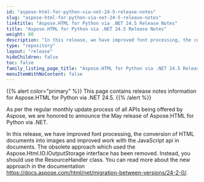 ```yaml
---
id: "aspose-html-for-python-via-net-24-5-release-notes"
slug: "aspose-html-for-python-via-net-24-5-release-notes"
linktitle: "Aspose.HTML for Python via .NET 24.5 Release Notes"
title: "Aspose.HTML for Python via .NET 24.5 Release Notes"
weight: 80
description: "In this release, we have improved font processing, the conversion of HTML documents into images and improved work with the JavaScript api in documents. The obsolete approach which used the Aspose.Html.IO.IOutputStorage interface has been removed. Instead, you should use the ResourceHandler class. You can read more about the new approach in the documentation  https://docs.aspose.com/html/net/migration-between-versions/24-2-0/."
type: "repository"
layout: "release"
hideChildren: false
toc: false
family_listing_page_title: "Aspose.HTML for Python via .NET 24.5 Release Notes"
menuItemWithNoContent: false
---
```

{{% alert color="primary" %}}
This page contains release notes information for Aspose.HTML for Python via .NET 24.5.
{{% /alert %}}

As per the regular monthly update process of all APIs being offered by Aspose, we are honored to announce the May release of Aspose.HTML for Python via .NET.

In this release, we have improved font processing, the conversion of HTML documents into images and improved work with the JavaScript api in documents. The obsolete approach which used the Aspose.Html.IO.IOutputStorage interface has been removed. Instead, you should use the ResourceHandler class. You can read more about the new approach in the documentation  https://docs.aspose.com/html/net/migration-between-versions/24-2-0/.

